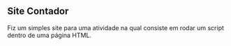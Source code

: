 ## Site Contador

Fiz um simples site para uma atividade na qual consiste em rodar um script dentro de uma página HTML.